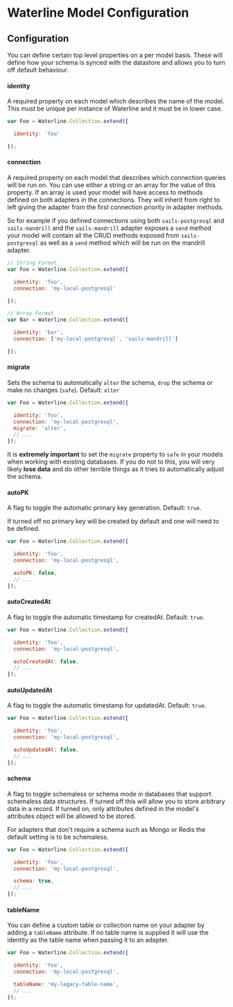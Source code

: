 # Waterline Model Configuration

## Configuration

You can define certain top level properties on a per model basis. These will define how your schema
is synced with the datastore and allows you to turn off default behaviour.

#### identity

A required property on each model which describes the name of the model. This must be unique per
instance of Waterline and it must be in lower case.

```javascript
var Foo = Waterline.Collection.extend({

  identity: 'foo'

});
```

#### connection

A required property on each model that describes which connection queries will be run on. You can use
either a string or an array for the value of this property. If an array is used your model will have
access to methods defined on both adapters in the connections. They will inherit from right to left
giving the adapter from the first connection priority in adapter methods.

So for example if you defined connections using both `sails-postgresql` and `sails-mandrill` and the
`sails-mandrill` adapter exposes a `send` method your model will contain all the CRUD methods exposed
from `sails-postgresql` as well as a `send` method which will be run on the mandrill adapter.

```javascript
// String Format
var Foo = Waterline.Collection.extend({

  identity: 'foo',
  connection: 'my-local-postgresql'

});

// Array Format
var Bar = Waterline.Collection.extend({

  identity: 'bar',
  connection: ['my-local-postgresql', 'sails-mandrill']

});
```

#### migrate

Sets the schema to automatically `alter` the schema, `drop` the schema or make no changes (`safe`). Default: `alter`

```javascript
var Foo = Waterline.Collection.extend({

  identity: 'foo',
  connection: 'my-local-postgresql',
  migrate: 'alter',
  // ...
});
```

It is **extremely important** to set the `migrate` property to `safe` in your models when working with existing databases. If you do not to this, you will very likely **lose data** and do other terrible things as it tries to automatically adjust the schema.

#### autoPK

A flag to toggle the automatic primary key generation. Default: `true`. 

If turned off no primary key will be created by default and one will need to be defined.

```javascript
var Foo = Waterline.Collection.extend({

  identity: 'foo',
  connection: 'my-local-postgresql',

  autoPK: false,
  // ...
});
```

#### autoCreatedAt

A flag to toggle the automatic timestamp for createdAt. Default: `true`.

```javascript
var Foo = Waterline.Collection.extend({

  identity: 'foo',
  connection: 'my-local-postgresql',

  autoCreatedAt: false,
  // ...
});
```

#### autoUpdatedAt

A flag to toggle the automatic timestamp for updatedAt. Default: `true`.

```javascript
var Foo = Waterline.Collection.extend({

  identity: 'foo',
  connection: 'my-local-postgresql',

  autoUpdatedAt: false,
  // ...
});
```

#### schema

A flag to toggle schemaless or schema mode in databases that support schemaless data structures. If
turned off this will allow you to store arbitrary data in a record. If turned on, only attributes
defined in the model's attributes object will be allowed to be stored.

For adapters that don't require a schema such as Mongo or Redis the default setting is to be
schemaless.

```javascript
var Foo = Waterline.Collection.extend({

  identity: 'foo',
  connection: 'my-local-postgresql',

  schema: true,
  // ...
});
```

#### tableName

You can define a custom table or collection name on your adapter by adding a `tableName` attribute. If no table
name is supplied it will use the identity as the table name when passing it to an adapter.

```javascript
var Foo = Waterline.Collection.extend({

  identity: 'foo',
  connection: 'my-local-postgresql',

  tableName: 'my-legacy-table-name',
  // ...
});
```
